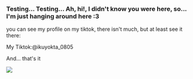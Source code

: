 ### Testing... Testing... Ah, hi!, I didn't know you were here, so... I'm just hanging around here :3

you can see my profile on my tiktok, there isn't much, but at least see it there:

My Tiktok:@ikuyokta_0805

And... that's it

![](https://media1.tenor.com/m/A18Em1XffR4AAAAd/bocchi-the-rock-anime.gif)
